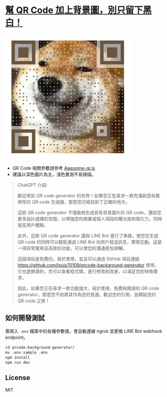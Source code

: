 # [幫 QR Code 加上背景圖，別只留下黑白！](https://nijialin.com/)

![](https://github.com/louis70109/qrcode-background-generator/blob/main/qrcode.png?raw=true)

- QR Code 相關參數請參考 [Awesome-qr.js](https://github.com/SumiMakito/Awesome-qr.js/blob/master/README.md)
- 建議以深色圖片為主，淺色實測不易掃描。

> ChatGPT 介紹: 
>
> 歡迎來到 QR code generator 的世界！如果您正在尋求一款充滿創意和實用性的 QR code 生成器，那麼您已經找到了正確的地方。
>
> 這款 QR code generator 不僅能夠生成具有背景圖片的 QR code，還給您更多設計選擇的空間，以增強您的商業或個人項目的曝光度和吸引力，同時提高用戶體驗。
>
> 此外，這款 QR code generator 還與 LINE Bot 進行了串接，使您在生成 QR code 的同時可以輕鬆通過 LINE Bot 向用戶發送訊息，實現互動。這是一項非常實用且高效的功能，可以使您的溝通更加順暢。
>
> 這個項目是免費的，易於使用，並且可以通過 GitHub 項目連結 https://github.com/louis70109/qrcode-background-generator 使用。它也是開源的，您可以查看程式碼，進行修改和改進，以滿足您的特殊需求。
>
> 因此，如果您正在尋求一款功能強大，易於使用，免費和開源的 QR code generator，那麼您不妨將其作為您的首選。歡迎您的引用，並開始您的 QR code 之旅！

## 如何開發測試

需填入 `.env` 檔案中的各種參數值，會自動連線 ngrok 並更換 LINE Bot webhook endpoint。

```
cd qrcode-background-generator/
mv .env.sample .env
npm install
npm run dev
```

## License

MIT
